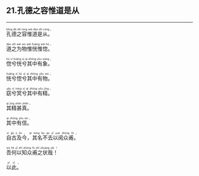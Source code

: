 ## 21.孔德之容惟道是从
---


<ruby><rb> 孔德之容惟道是从。 </rb> <rt> kǒng  dé  zhī  róng  wéi  dào  shì  cóng 。</rt>
</ruby>

<ruby><rb> 道之为物惟恍惟惚。 </rb> <rt> dào  zhī  wèi  wù  wéi  huǎng  wéi  hū 。</rt>
</ruby>

<ruby><rb> 惚兮恍兮其中有象。 </rb> <rt> hū  xī  huǎng  xī  qí  zhōng  yǒu  xiàng 。</rt>
</ruby>

<ruby><rb> 恍兮惚兮其中有物。 </rb> <rt> huǎng  xī  hū  xī  qí  zhōng  yǒu  wù 。</rt>
</ruby>

<ruby><rb> 窈兮冥兮其中有精。 </rb> <rt> yǎo  xī  míng  xī  qí  zhōng  yǒu  jīng 。</rt>
</ruby>

<ruby><rb> 其精甚真。 </rb> <rt> qí  jīng  shén  zhēn 。</rt>
</ruby>

<ruby><rb> 其中有信。 </rb> <rt> qí  zhōng  yǒu  xìn 。</rt>
</ruby>

<ruby><rb> 自古及今，其名不去以阅众甫。 </rb> <rt> zì  gǔ  jí  jīn ， qí  míng  bù  qù  yǐ  yuè  zhòng  fǔ 。</rt>
</ruby>

<ruby><rb> 吾何以知众甫之状哉！ </rb> <rt> wú  hé  yǐ  zhī  zhòng  fǔ  zhī  zhuàng  zāi ！</rt>
</ruby>

<ruby><rb> 以此。 </rb> <rt> yǐ  cǐ 。</rt>
</ruby>

<ruby><rb>   </rb> <rt> </rt>
</ruby>

